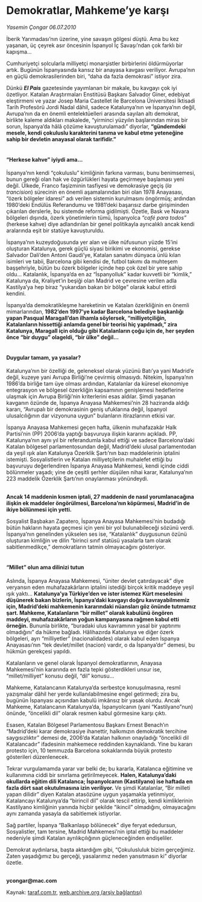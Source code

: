 # Demokratlar, Mahkeme’ye karşı

*Yasemin Çongar 06.07.2010*

<div class="yazi"><p>İberik Yarımadası’nın üzerine, yine savaşın gölgesi düştü. Ama bu kez yaşanan, üç çeyrek asır öncesinin İspanyol İç Savaşı’ndan çok farklı bir kapışma... </p>
<p>Cumhuriyetçi solcularla milliyetçi monarşistler birbirlerini öldürmüyorlar artık. Bugünün İspanyasında kansız bir anayasa kavgası veriliyor. Avrupa’nın en güçlü demokrasilerinden biri, “daha da fazla demokrasi” istiyor zira.</p>
<p>Dünkü <b><i>El Pais</i></b> gazetesinde yayımlanan bir makale, bu kavgayı çok iyi özetliyor. Katalan Araştırmaları Enstitüsü Başkanı Salvador Giner, edebiyat eleştirmeni ve yazar Josep Maria Castellet ile Barcelona Üniversitesi İktisadi Tarih Profesörü Jordi Nadal dâhil, sadece Katalunya’nın ve İspanya’nın değil, Avrupa’nın da en önemli entelektüelleri arasında sayılan altı demokrat, birlikte kaleme aldıkları makalede, “yirminci yüzyılın başlarından miras bir sorun, İspanya’da hâlâ çözüme kavuşturulamadı” diyorlar, <b>“gündemdeki mesele, kendi çokuluslu karakterini tanıma ve kabul etme yeteneğine sahip bir devletin anayasal olarak tarifidir.”</b></p>
<h4><br/>“Herkese kahve” iyiydi ama...</h4>
<p>İspanya’nın kendi “çokuluslu” kimliğinin farkına varması, bunu benimsemesi, bunun gereği olan hak ve özgürlükleri hayata geçirmeye başlaması yeni değil. Ülkede, Franco faşizminin tasfiyesi ve demokrasiye geçiş (<i>la trancision</i>) sürecinin en önemli aşamalarından biri olan 1978 Anayasası, “özerk bölgeler idaresi” adı verilen sistemin kurulmasını öngörmüş; ardından 1980’deki Endülüs Referandumu ve 1981’deki başarısız darbe girişiminden çıkarılan derslerle, bu sistemde reforma gidilmişti. Özetle, Bask ve Navara bölgeleri dışında, özerk yönetimlerin tümü, İspanyolca <i>“café para todos”</i> (herkese kahve) diye adlandırılan bir genel politikayla ayrıcalıklı ancak kendi aralarında eşit bir statüye kavuşturuldu.</p>
<p>İspanya’nın kuzeydoğusunda yer alan ve ülke nüfusunun yüzde 15’ini oluşturan Katalunya, gerek güçlü siyasi birikimi ve ekonomisi, gerekse Salvador Dali’den Antoni Gaudi’ye, Katalan sanatını dünyaca ünlü kılan isimleri ve tabii, Barcelona gibi kendisi de, futbol takımı da muhteşem başşehriyle, bütün bu özerk bölgeler içinde hep çok özel bir yere sahip oldu... Katalanlık, İspanya’da en az “İspanyolluk” kadar kuvvetli bir “kimlik,” Katalunya da, Kraliyet’in beşiği olan Madrid ve çevresine verilen adla Kastilya’ya hep biraz “yukarıdan bakan bir bölge” olarak kabul ettirdi kendini.</p>
<p>İspanya’da demokratikleşme hareketinin ve Katalan özerkliğinin en önemli mimarlarından, <b>1982’den 1997’ye kadar Barcelona belediye başkanlığı yapan Pasqual Maragall’dan ilhamla söylersek, “milliyetçiliğin, Katalanların hissettiği anlamda genel bir teorisi hiç yapılmadı,” zira Katalunya, Maragall için olduğu gibi Katalanların çoğu için de, her şeyden önce “bir duygu” olageldi, “bir ülke” değil...</b> </p>
<h4><br/>Duygular tamam, ya yasalar?</h4>
<p>Katalunya’nın bir özelliği de, geleneksel olarak yüzünü Batı’ya yani Madrid’e değil, kuzeye yani Avrupa Birliği’ne çevirmiş olmasıydı. Nitekim, İspanya’nın 1986’da birliğe tam üye olması ardından, Katalanlar da küresel ekonomiye entegrasyon ve bölgesel özerkliğin kapsamının genişlemesi hedeflerine ulaşmak için Avrupa Birliği’nin kriterlerini esas aldılar. Şimdi yaşanan kavganın özünde de, İspanya Anayasa Mahkemesi’nin 28 haziranda aldığı kararı, “Avrupalı bir demokrasinin geniş ufuklarına değil, İspanyol ulusalcılığının dar vizyonuna uygun” bulanların itirazlarının etkisi var. </p>
<p>İspanya Anayasa Mahkemesi geçen hafta, ülkenin muhafazakâr Halk Partisi’nin (PP) 2006’da yaptığı başvuruya ilişkin kararını açıkladı. PP, Katalunya’nın aynı yıl bir referandumla kabul ettiği ve sadece Barcelona’daki Katalan bölgesel parlamentosundan değil, Madrid’deki ulusal parlamentodan da yeşil ışık alan Katalunya Özerklik Şartı’nın bazı maddelerinin iptalini istemişti. Sosyalistlerin ve Katalan milliyetçilerin muhalefet ettiği bu başvuruyu değerlendiren İspanya Anayasa Mahkemesi, kendi içinde ciddi bölünmeler yaşadı; yine de çeşitli şerhler düşülen nihai karar, Katalunya’nın 223 maddelik Özerklik Şartı’nın onaylanması yönündeydi. </p>
<p><b><br/>Ancak 14 maddenin kısmen iptali, 27 maddenin de nasıl yorumlanacağına ilişkin ek maddeler öngörülmesi, Barcelona’nın köpürmesi, Madrid’in de ikiye bölünmesi için yetti. </b></p>
<p>Sosyalist Başbakan Zapatero, İspanya Anayasa Mahkemesi’nin budadığı bütün hakların hayata geçmesi için yeni bir yol bulunabileceği sözünü verdi. İspanya’nın genelinden yükselen ses ise, “Katalanlık” duygusunun özünü oluşturan kimliğin ve dilin “birinci sınıf statüsü yasalarla tam olarak sabitlenmedikçe,” demokratların tatmin olmayacağını gösteriyor.</p>
<h4><br/>“Millet” olun ama dilinizi tutun</h4>
<p>Aslında, İspanya Anayasa Mahkemesi, “üniter devlet çatırdayacak” diye veryansın eden muhafazakârların iptalini istediği birçok kritik maddeye yeşil ışık yaktı... <b>Katalunya’ya Türkiye’den ve ister istemez Kürt meselesini düşünerek bakan bizlerin, İspanya’daki kavgayı doğru kavrayabilmemiz için, Madrid’deki mahkemenin kararındaki nüansları göz önünde tutmamız şart. Mahkeme, Katalanların “bir millet” olarak kabulünü öngören maddeyi, muhafazakârların yoğun kampanyasına rağmen kabul etti örneğin.</b> Bununla birlikte, “buradaki ulus kavramının yasal bir yaptırımı olmadığını” da hükme bağladı. Hâlihazırda Katalunya ve diğer özerk bölgeleri, ayrı “milliyetler” (nacionalidades) olarak kabul eden İspanya Anayasası’nın “tek devlet/millet (nacion) vardır, o da İspanya’dır” demesi, bu hükmün gerekçesi yapıldı.</p>
<p>Katalanların ve genel olarak İspanyol demokratlarının, Anayasa Mahkemesi’nin kararında en fazla tepki gösterdikleri unsur ise, “millet/milliyet” konusu değil, “dil” konusu...</p>
<p>Mahkeme, Katalancanın Katalunya’da serbestçe konuşulmasına, resmî yazışmalar dâhil her yerde kullanılabilmesine engel getirmedi; zira bu, bugünün İspanyası açısından kabulü imkânsız bir yasak olurdu. Ancak Mahkeme, Katalancanın Katalunya’da, İspanyolcanın (yani “Kastilyano”nun) önünde, “öncelikli dil” olarak resmen kabul görmesine karşı çıktı. </p>
<p>Esasen, Katalan Bölgesel Parlamentosu Başkanı Ernest Benach’ın “Madrid’deki karar demokrasiye ihanettir, halkımızın demokratik tercihine saygısızlıktır” demesi de, 2006’da Katalan halkının onayladığı “öncelikli dil Katalancadır” ifadesinin mahkemece reddinden kaynaklandı. Yine bu kararı protesto için, 10 temmuzda Barcelona sokaklarında büyük protesto gösterileri düzenlenecek.</p>
<p>Tekrar vurgulamamda yarar var belki de; bu kararla, Katalanca eğitimine ve kullanımına ciddi bir sınırlama getirilmeyecek. <b>Halen, Katalunya’daki okullarda eğitim dili Katalanca; İspanyolcanın (Kastilyano) ise haftada en fazla dört saat okutulmasına izin veriliyor.</b> Ve şimdi Katalanlar, “Bir milleti yapan dilidir” diyen Katalan atasözüne uygun yaşamakla yetinmiyor, Katalancayı Katalunya’da “birincil dil” olarak tescil ettirip, kendi kimliklerinin Kastilyano kimliğinin yanında hiçbir şekilde “ikincil” olmadığını, olmayacağını aynı zamanda yasayla da sabitlemek istiyorlar.</p>
<p>Sağ partiler, İspanya “Balkanlaşıp bölünecek” diye feryat ededursun, Sosyalistler, tam tersine, Madrid Mahkemesi’nin iptal ettiği bu maddeler nedeniyle şimdi Katalan ayrılıkçılığının güçleneceğinden endişeliler.</p>
<p>Demokrat aydınlarsa, başta aktardığım gibi, “Çokulusluluk bizim gerçeğimiz. Zaten yaşadığımız bu gerçeği, yasalarımız neden yansıtmasın ki” diyorlar özetle.</p>
<p><b><br/>ycongar@mac.com</b></p></div>

Kaynak: [taraf.com.tr](http://www.taraf.com.tr:80/yasemin-congar/makale-demokratlar-mahkeme-ye-karsi.htm), [web.archive.org (arşiv bağlantısı)](http://web.archive.org/web/20100709015211/http://www.taraf.com.tr:80/yasemin-congar/makale-demokratlar-mahkeme-ye-karsi.htm)
